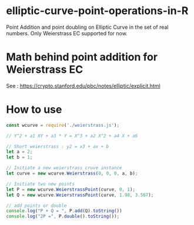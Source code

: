 # elliptic-curve-point-operations-in-R
Point Addition and point doubling on Elliptic Curve in the set of real numbers. Only Weierstrass EC supported for now.

# Math behind point addition for Weierstrass EC

See : https://crypto.stanford.edu/pbc/notes/elliptic/explicit.html

# How to use 

```js
const wcurve = require('./weierstrass.js');

// Y^2 + a1 XY + a3 * Y = X^3 + a2 X^2 + a4 X + a6

// Short weierstrass : y2 = x3 + ax + b
let a = 2;
let b = 1;

// Initiate a new weierstrass cruve instance
let curve = new wcurve.Weierstrass(0, 0, 0, a, b);

// Initiate two new points
let P = new wcurve.WeierstrassPoint(curve, 0, 1);
let Q = new wcurve.WeierstrassPoint(curve, 1.98, 3.567);

// add points or double
console.log("P + Q = ", P.add(Q).toString())
console.log("2P =", P.double().toString());
```
